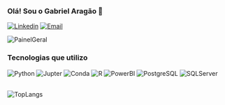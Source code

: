 
### Olá! Sou o Gabriel Aragão 👋

[![Linkedin](https://img.shields.io/badge/LinkedIn-0077B5?style=for-the-badge&logo=linkedin&logoColor=white)](www.linkedin.com/in/gabriel-aragao-2912g)
[![Email](https://img.shields.io/badge/Gmail-D14836?style=for-the-badge&logo=gmail&logoColor=white)](gabriel.goncalves29@gmail.com)

![PainelGeral](https://github-readme-stats.vercel.app/api?username=GabrielGoncalves&show_icons=true&theme=dracula)

### Tecnologias que utilizo
<div style="display: inline_block">
    <img align="center" alt="Python" src="https://img.shields.io/badge/Python-14354C?style=for-the-badge&logo=python&logoColor=white" />
    <img align="center" alt="Jupter" src="https://img.shields.io/badge/Jupyter-F37626.svg?&style=for-the-badge&logo=Jupyter&logoColor=white" />
    <img align="center" alt="Conda" src="https://img.shields.io/badge/conda-342B029.svg?&style=for-the-badge&logo=anaconda&logoColor=white" />
    <img align="center" alt="R" src="https://img.shields.io/badge/R-276DC3?style=for-the-badge&logo=r&logoColor=white" />
    <img align="center" alt="PowerBI" src="https://img.shields.io/badge/PowerBI-F2C811?style=for-the-badge&logo=Power%20BI&logoColor=white" />
    <img align="center" alt="PostgreSQL" src="https://img.shields.io/badge/PostgreSQL-316192?style=for-the-badge&logo=postgresql&logoColor=white" />
    <img align="center" alt="SQLServer" src="https://img.shields.io/badge/Microsoft%20SQL%20Server-CC2927?style=for-the-badge&logo=microsoft%20sql%20server&logoColor=white" />
    
</div></br>

![TopLangs](https://github-readme-stats.vercel.app/api/top-langs/?username=GabrielGoncalves&hide_progress=true)
